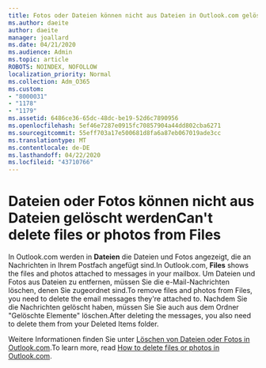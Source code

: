 ```yaml
---
title: Fotos oder Dateien können nicht aus Dateien in Outlook.com gelöscht werden.
ms.author: daeite
author: daeite
manager: joallard
ms.date: 04/21/2020
ms.audience: Admin
ms.topic: article
ROBOTS: NOINDEX, NOFOLLOW
localization_priority: Normal
ms.collection: Adm_O365
ms.custom:
- "8000031"
- "1178"
- "1179"
ms.assetid: 6486ce36-65dc-48dc-be19-52d6c7890956
ms.openlocfilehash: 5ef46e7287e0915fc70857904a44dd802cba6271
ms.sourcegitcommit: 55eff703a17e500681d8fa6a87eb067019ade3cc
ms.translationtype: MT
ms.contentlocale: de-DE
ms.lasthandoff: 04/22/2020
ms.locfileid: "43710766"
---
```

# <a name="cant-delete-files-or-photos-from-files"></a><span data-ttu-id="7fdb2-102">Dateien oder Fotos können nicht aus Dateien gelöscht werden</span><span class="sxs-lookup"><span data-stu-id="7fdb2-102">Can't delete files or photos from Files</span></span>

<span data-ttu-id="7fdb2-103">In Outlook.com werden in **Dateien** die Dateien und Fotos angezeigt, die an Nachrichten in Ihrem Postfach angefügt sind.</span><span class="sxs-lookup"><span data-stu-id="7fdb2-103">In Outlook.com, **Files** shows the files and photos attached to messages in your mailbox.</span></span> <span data-ttu-id="7fdb2-104">Um Dateien und Fotos aus Dateien zu entfernen, müssen Sie die e-Mail-Nachrichten löschen, denen Sie zugeordnet sind.</span><span class="sxs-lookup"><span data-stu-id="7fdb2-104">To remove files and photos from Files, you need to delete the email messages they're attached to.</span></span> <span data-ttu-id="7fdb2-105">Nachdem Sie die Nachrichten gelöscht haben, müssen Sie Sie auch aus dem Ordner "Gelöschte Elemente" löschen.</span><span class="sxs-lookup"><span data-stu-id="7fdb2-105">After deleting the messages, you also need to delete them from your Deleted Items folder.</span></span>

<span data-ttu-id="7fdb2-106">Weitere Informationen finden Sie unter [Löschen von Dateien oder Fotos in Outlook.com](https://support.office.com/article/bae0531f-040f-4c42-90b9-786ca718c16d?wt.mc_id=Office_Outlook_com_Alchemy).</span><span class="sxs-lookup"><span data-stu-id="7fdb2-106">To learn more, read [How to delete files or photos in Outlook.com](https://support.office.com/article/bae0531f-040f-4c42-90b9-786ca718c16d?wt.mc_id=Office_Outlook_com_Alchemy).</span></span>